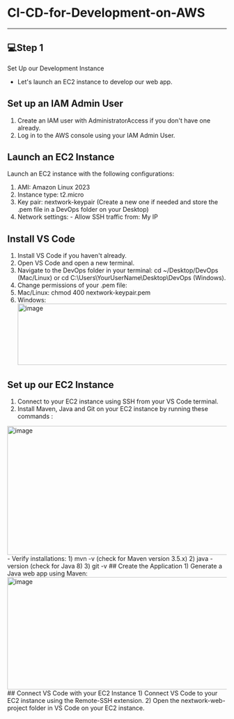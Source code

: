 # CI-CD-for-Development-on-AWS
---
## 💻Step 1
Set Up our Development Instance
- Let's launch an EC2 instance to develop our web app.
  
## Set up an IAM Admin User
1)	Create an IAM user with AdministratorAccess if you don't have one already.
2)	Log in to the AWS console using your IAM Admin User.

## Launch an EC2 Instance
 Launch an EC2 instance with the following configurations:
   1) AMI: Amazon Linux 2023
   2) Instance type: t2.micro
   3) Key pair: nextwork-keypair (Create a new one if needed and store the .pem file in a DevOps folder on your Desktop)
   4) Network settings:
     - Allow SSH traffic from: My IP

## Install VS Code
1)	Install VS Code if you haven't already.
2)	Open VS Code and open a new terminal.
3)	Navigate to the DevOps folder in your terminal: cd ~/Desktop/DevOps (Mac/Linux) or cd C:\Users\YourUserName\Desktop\DevOps (Windows).
4)	Change permissions of your .pem file:
5)	Mac/Linux: chmod 400 nextwork-keypair.pem
6)	Windows:
    <img width="516" height="141" alt="image" src="https://github.com/user-attachments/assets/88f82cc5-d37a-4f15-869e-1ac497a9a37e" />

## Set up our EC2 Instance
1)	Connect to your EC2 instance using SSH from your VS Code terminal.
2)	Install Maven, Java and Git on your EC2 instance by running these commands :
   <img width="619" height="296" alt="image" src="https://github.com/user-attachments/assets/8021a670-420f-4f80-b68a-e22a5433ef62" />
- Verify installations:
1)	mvn -v (check for Maven version 3.5.x)
2)	java -version (check for Java 8)
3)	git -v
## Create the Application
1) Generate a Java web app using Maven:
   <img width="694" height="258" alt="image" src="https://github.com/user-attachments/assets/99a62b01-1b70-4ef3-8530-e032bffe25aa" />
## Connect VS Code with your EC2 Instance
1)	Connect VS Code to your EC2 instance using the Remote-SSH extension.
2)  Open the nextwork-web-project folder in VS Code on your EC2 instance.






